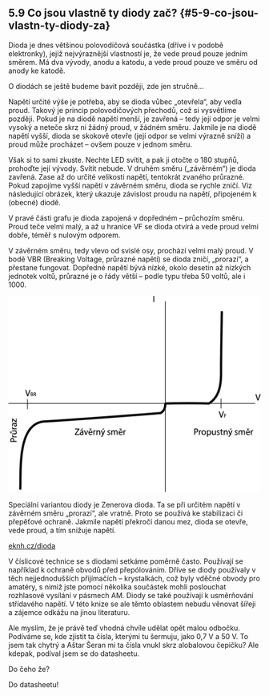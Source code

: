 ## 5.9 Co jsou vlastně ty diody zač? {#5-9-co-jsou-vlastn-ty-diody-za}

Dioda je dnes většinou polovodičová součástka (dříve i v podobě elektronky), jejíž nejvýraznější vlastností je, že vede proud pouze jedním směrem. Má dva vývody, anodu a katodu, a vede proud pouze ve směru od anody ke katodě.

O diodách se ještě budeme bavit později, zde jen stručně…

Napětí určité výše je potřeba, aby se dioda vůbec „otevřela“, aby vedla proud. Takový je princip polovodičových přechodů, což si vysvětlíme později. Pokud je na diodě napětí menší, je zavřená – tedy její odpor je velmi vysoký a neteče skrz ni žádný proud, v žádném směru. Jakmile je na diodě napětí vyšší, dioda se skokově otevře (její odpor se velmi výrazně sníží) a proud může procházet – ovšem pouze v jednom směru.

Však si to sami zkuste. Nechte LED svítit, a pak ji otočte o 180 stupňů, prohoďte její vývody. Svítit nebude. V druhém směru („závěrném“) je dioda zavřená. Zase až do určité velikosti napětí, tentokrát zvaného průrazné. Pokud zapojíme vyšší napětí v závěrném směru, dioda se rychle zničí. Viz následující obrázek, který ukazuje závislost proudu na napětí, připojeném k (obecné) diodě.

V pravé části grafu je dioda zapojená v dopředném – průchozím směru. Proud teče velmi malý, a až u hranice VF se dioda otvírá a vede proud velmi dobře, téměř s nulovým odporem.

V závěrném směru, tedy vlevo od svislé osy, prochází velmi malý proud. V bodě VBR (Breaking Voltage, průrazné napětí) se dioda zničí, „prorazí“, a přestane fungovat. Dopředné napětí bývá nízké, okolo desetin až nízkých jednotek voltů, průrazné je o řády větší – podle typu třeba 50 voltů, ale i 1000.

![104-1.png](../images/000215.png)

Speciální variantou diody je Zenerova dioda. Ta se při určitém napětí v závěrném směru „prorazí“, ale vratně. Proto se používá ke stabilizaci či přepěťové ochraně. Jakmile napětí překročí danou mez, dioda se otevře, vede proud, a tím snižuje napětí.

[eknh.cz/dioda](https://eknh.cz/dioda)

V číslicové technice se s diodami setkáme poměrně často. Používají se například k ochraně obvodů před přepólováním. Dříve se diody používaly v těch nejjednodušších přijímačích – krystalkách, což byly vděčné obvody pro amatéry, s nimiž jste pomocí několika součástek mohli poslouchat rozhlasové vysílání v pásmech AM. Diody se také používají k usměrňování střídavého napětí. V této knize se ale těmto oblastem nebudu věnovat šířeji a zájemce odkážu na jinou literaturu.

Ale myslím, že je právě teď vhodná chvíle udělat opět malou odbočku. Podíváme se, kde zjistit ta čísla, kterými tu šermuju, jako 0,7 V a 50 V. To jsem tak chytrý a Aštar Šeran mi ta čísla vnukl skrz alobalovou čepičku? Ale kdepak, podíval jsem se do datasheetu.

Do čeho že?

Do datasheetu!
